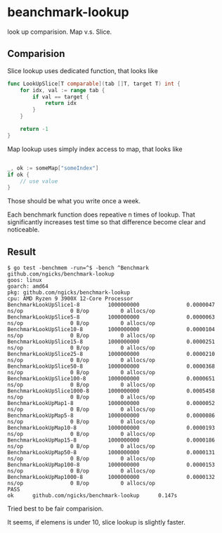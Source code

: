 # beanchmark-lookup

look up comparision. Map v.s. Slice.

## Comparision

Slice lookup uses dedicated function, that looks like

```go
func LookUpSlice[T comparable](tab []T, target T) int {
	for idx, val := range tab {
		if val == target {
			return idx
		}
	}

	return -1
}
```

Map lookup uses simply index access to map, that looks like

```go

_, ok := someMap["someIndex"]
if ok {
    // use value
}
```

Those should be what you write once a week.

Each benchmark function does repeative n times of lookup. That significantly increases test time so that difference become clear and noticeable.

## Result

```
$ go test -benchmem -run=^$ -bench ^Benchmark github.com/ngicks/benchmark-lookup
goos: linux
goarch: amd64
pkg: github.com/ngicks/benchmark-lookup
cpu: AMD Ryzen 9 3900X 12-Core Processor
BenchmarkLookUpSlice1-8         1000000000               0.0000047 ns/op               0 B/op          0 allocs/op
BenchmarkLookUpSlice5-8         1000000000               0.0000063 ns/op               0 B/op          0 allocs/op
BenchmarkLookUpSlice10-8        1000000000               0.0000104 ns/op               0 B/op          0 allocs/op
BenchmarkLookUpSlice15-8        1000000000               0.0000251 ns/op               0 B/op          0 allocs/op
BenchmarkLookUpSlice25-8        1000000000               0.0000210 ns/op               0 B/op          0 allocs/op
BenchmarkLookUpSlice50-8        1000000000               0.0000368 ns/op               0 B/op          0 allocs/op
BenchmarkLookUpSlice100-8       1000000000               0.0000651 ns/op               0 B/op          0 allocs/op
BenchmarkLookUpSlice1000-8      1000000000               0.0005458 ns/op               0 B/op          0 allocs/op
BenchmarkLookUpMap1-8           1000000000               0.0000052 ns/op               0 B/op          0 allocs/op
BenchmarkLookUpMap5-8           1000000000               0.0000086 ns/op               0 B/op          0 allocs/op
BenchmarkLookUpMap10-8          1000000000               0.0000193 ns/op               0 B/op          0 allocs/op
BenchmarkLookUpMap15-8          1000000000               0.0000186 ns/op               0 B/op          0 allocs/op
BenchmarkLookUpMap50-8          1000000000               0.0000131 ns/op               0 B/op          0 allocs/op
BenchmarkLookUpMap100-8         1000000000               0.0000153 ns/op               0 B/op          0 allocs/op
BenchmarkLookUpMap1000-8        1000000000               0.0000132 ns/op               0 B/op          0 allocs/op
PASS
ok      github.com/ngicks/benchmark-lookup      0.147s
```

Tried best to be fair comparision.

It seems, if elemens is under 10, slice lookup is slightly faster.
